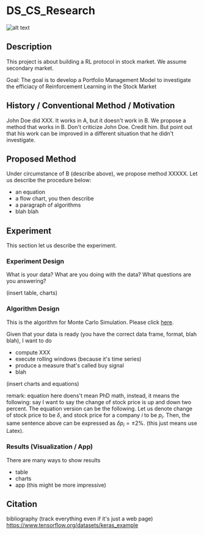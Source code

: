 # DS_CS_Research
![alt text](https://github.com/skamuju/RL_Market_Research/blob/main/pics/Screen%20Shot%202021-06-22%20at%2011.13.46%20PM.png)


## Description

This project is about building a RL protocol in stock market. We assume secondary market. 

Goal: The goal is to develop a Portfolio Management Model to investigate the efficiacy of Reinforcement Learning in the Stock Market

## History / Conventional Method / Motivation

John Doe did XXX. It works in A, but it doesn't work in B. We propose a method that works in B. Don't criticize John Doe. Credit him. But point out that his work can be improved in a different situation that he didn't investigate. 

## Proposed Method

Under circumstance of B (describe above), we propose method XXXXX. Let us describe the procedure below:

 - an equation
 - a flow chart, you then describe
 - a paragraph of algorithms
 - blah blah

## Experiment

This section let us describe the experiment.

### Experiment Design

What is your data? What are you doing with the data? What questions are you answering?

(insert table, charts)

### Algorithm Design

This is the algorithm for Monte Carlo Simulation. Please click [here](https://github.com/skamuju/RL_Market_Research/blob/main/scripts/py/README.md).

Given that your data is ready (you have the correct data frame, format, blah blah), I want to do
- compute XXX
- execute rolling windows (because it's time series)
- produce a measure that's called buy signal
- blah

(insert charts and equations)

remark: equation here doens't mean PhD math, instead, it means the following: say I want to say the change of stock price is up and down two percent. The equation version can be the following. Let us denote change of stock price to be $\delta$, and stock price for a company $i$ to be $p_i$. Then, the same sentence above can be expressed as $\delta p_i = \pm 2\%$. (this just means use Latex).

### Results (Visualization / App)

There are many ways to show results
- table
- charts
- app (this might be more impressive)

## Citation

bibliography (track everything even if it's just a web page)
https://www.tensorflow.org/datasets/keras_example
